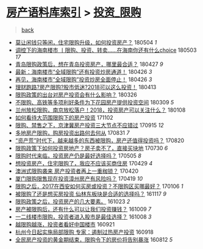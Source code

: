 [房产语料库索引](../../README.md)  > [投资_限购](投资_限购.md)
====
> [back](../README.md)

- [莫让闲钱只等闲，住宅限购升级，如何投资房产？](http://jkwz.applinzi.com/ittc/7099261959478445066.html#%E8%8E%AB%E8%AE%A9%E9%97%B2%E9%92%B1%E5%8F%AA%E7%AD%89%E9%97%B2%EF%BC%8C%E4%BD%8F%E5%AE%85%E9%99%90%E8%B4%AD%E5%8D%87%E7%BA%A7%EF%BC%8C%E5%A6%82%E4%BD%95%E6%8A%95%E8%B5%84%E6%88%BF%E4%BA%A7%EF%BC%9F) 180504 *1* 
- [调控下的海南楼市 丨限购、投资、转卖……在海南你还有什么choice](http://jkwz.applinzi.com/ittc/7098891206300009479.html#%E8%B0%83%E6%8E%A7%E4%B8%8B%E7%9A%84%E6%B5%B7%E5%8D%97%E6%A5%BC%E5%B8%82+%E4%B8%A8%E9%99%90%E8%B4%AD%E3%80%81%E6%8A%95%E8%B5%84%E3%80%81%E8%BD%AC%E5%8D%96%E2%80%A6%E2%80%A6%E5%9C%A8%E6%B5%B7%E5%8D%97%E4%BD%A0%E8%BF%98%E6%9C%89%E4%BB%80%E4%B9%88choice) 180503 *17* 
- [青岛限购政策后，想在青岛投资房产，哪里最合适？](http://jkwz.applinzi.com/ittc/7096655236452320263.html#%E9%9D%92%E5%B2%9B%E9%99%90%E8%B4%AD%E6%94%BF%E7%AD%96%E5%90%8E%EF%BC%8C%E6%83%B3%E5%9C%A8%E9%9D%92%E5%B2%9B%E6%8A%95%E8%B5%84%E6%88%BF%E4%BA%A7%EF%BC%8C%E5%93%AA%E9%87%8C%E6%9C%80%E5%90%88%E9%80%82%EF%BC%9F) 180427 *9* 
- [最新：海南楼市“全域限购”还有投资炒房通道！](http://jkwz.applinzi.com/ittc/7096199375091139601.html#%E6%9C%80%E6%96%B0%EF%BC%9A%E6%B5%B7%E5%8D%97%E6%A5%BC%E5%B8%82%E2%80%9C%E5%85%A8%E5%9F%9F%E9%99%90%E8%B4%AD%E2%80%9D%E8%BF%98%E6%9C%89%E6%8A%95%E8%B5%84%E7%82%92%E6%88%BF%E9%80%9A%E9%81%93%EF%BC%81) 180426 *3* 
- [再见，海南楼市“全域限购”投资炒房全面停止！](http://jkwz.applinzi.com/ittc/7096199375082750983.html#%E5%86%8D%E8%A7%81%EF%BC%8C%E6%B5%B7%E5%8D%97%E6%A5%BC%E5%B8%82%E2%80%9C%E5%85%A8%E5%9F%9F%E9%99%90%E8%B4%AD%E2%80%9D%E6%8A%95%E8%B5%84%E7%82%92%E6%88%BF%E5%85%A8%E9%9D%A2%E5%81%9C%E6%AD%A2%EF%BC%81) 180426 *3* 
- [理财跑路?房产限购?股市低迷?2018可以这么投资！](http://jkwz.applinzi.com/ittc/7091581352589919249.html#%E7%90%86%E8%B4%A2%E8%B7%91%E8%B7%AF%3F%E6%88%BF%E4%BA%A7%E9%99%90%E8%B4%AD%3F%E8%82%A1%E5%B8%82%E4%BD%8E%E8%BF%B7%3F2018%E5%8F%AF%E4%BB%A5%E8%BF%99%E4%B9%88%E6%8A%95%E8%B5%84%EF%BC%81) 180413  
- [限购政策的出台对房产投资会有什么影响？](http://jkwz.applinzi.com/ittc/7084790101261681674.html#%E9%99%90%E8%B4%AD%E6%94%BF%E7%AD%96%E7%9A%84%E5%87%BA%E5%8F%B0%E5%AF%B9%E6%88%BF%E4%BA%A7%E6%8A%95%E8%B5%84%E4%BC%9A%E6%9C%89%E4%BB%80%E4%B9%88%E5%BD%B1%E5%93%8D%EF%BC%9F) 180326  
- [不限购、高铁等多项利好条件为下花园房产提供投资空间](http://jkwz.applinzi.com/ittc/7078382145523680273.html#%E4%B8%8D%E9%99%90%E8%B4%AD%E3%80%81%E9%AB%98%E9%93%81%E7%AD%89%E5%A4%9A%E9%A1%B9%E5%88%A9%E5%A5%BD%E6%9D%A1%E4%BB%B6%E4%B8%BA%E4%B8%8B%E8%8A%B1%E5%9B%AD%E6%88%BF%E4%BA%A7%E6%8F%90%E4%BE%9B%E6%8A%95%E8%B5%84%E7%A9%BA%E9%97%B4) 180309 *5* 
- [兰州放松限购，南京放松落户！2018，投资房产可以关注什么？](http://jkwz.applinzi.com/ittc/7056276755935921162.html#%E5%85%B0%E5%B7%9E%E6%94%BE%E6%9D%BE%E9%99%90%E8%B4%AD%EF%BC%8C%E5%8D%97%E4%BA%AC%E6%94%BE%E6%9D%BE%E8%90%BD%E6%88%B7%EF%BC%812018%EF%BC%8C%E6%8A%95%E8%B5%84%E6%88%BF%E4%BA%A7%E5%8F%AF%E4%BB%A5%E5%85%B3%E6%B3%A8%E4%BB%80%E4%B9%88%EF%BC%9F) 180108  
- [如何看待大范围限购下的房产投资](http://jkwz.applinzi.com/ittc/7031390698950099985.html#%E5%A6%82%E4%BD%95%E7%9C%8B%E5%BE%85%E5%A4%A7%E8%8C%83%E5%9B%B4%E9%99%90%E8%B4%AD%E4%B8%8B%E7%9A%84%E6%88%BF%E4%BA%A7%E6%8A%95%E8%B5%84) 171102  
- [限购、禁售之下，京津冀房产投资三大节点不应错过](http://jkwz.applinzi.com/ittc/7013471057137370128.html#%E9%99%90%E8%B4%AD%E3%80%81%E7%A6%81%E5%94%AE%E4%B9%8B%E4%B8%8B%EF%BC%8C%E4%BA%AC%E6%B4%A5%E5%86%80%E6%88%BF%E4%BA%A7%E6%8A%95%E8%B5%84%E4%B8%89%E5%A4%A7%E8%8A%82%E7%82%B9%E4%B8%8D%E5%BA%94%E9%94%99%E8%BF%87) 170915 *12* 
- [多地房产限购，购房投资出路何去何从](http://jkwz.applinzi.com/ittc/7007981573318902801.html#%E5%A4%9A%E5%9C%B0%E6%88%BF%E4%BA%A7%E9%99%90%E8%B4%AD%EF%BC%8C%E8%B4%AD%E6%88%BF%E6%8A%95%E8%B5%84%E5%87%BA%E8%B7%AF%E4%BD%95%E5%8E%BB%E4%BD%95%E4%BB%8E) 170831 *7* 
- [“资产荒”时代下，越来越多的东西被限购，房产还值得投资吗？](http://jkwz.applinzi.com/ittc/7003789012748469265.html#%E2%80%9C%E8%B5%84%E4%BA%A7%E8%8D%92%E2%80%9D%E6%97%B6%E4%BB%A3%E4%B8%8B%EF%BC%8C%E8%B6%8A%E6%9D%A5%E8%B6%8A%E5%A4%9A%E7%9A%84%E4%B8%9C%E8%A5%BF%E8%A2%AB%E9%99%90%E8%B4%AD%EF%BC%8C%E6%88%BF%E4%BA%A7%E8%BF%98%E5%80%BC%E5%BE%97%E6%8A%95%E8%B5%84%E5%90%97%EF%BC%9F) 170820  
- [限购政策下如何投资房地产？房子卖不了，直接买块地](http://jkwz.applinzi.com/ittc/6995861095636796433.html#%E9%99%90%E8%B4%AD%E6%94%BF%E7%AD%96%E4%B8%8B%E5%A6%82%E4%BD%95%E6%8A%95%E8%B5%84%E6%88%BF%E5%9C%B0%E4%BA%A7%EF%BC%9F%E6%88%BF%E5%AD%90%E5%8D%96%E4%B8%8D%E4%BA%86%EF%BC%8C%E7%9B%B4%E6%8E%A5%E4%B9%B0%E5%9D%97%E5%9C%B0) 170730 *6* 
- [限购时代来临，投资房产仍是最好选择吗？](http://jkwz.applinzi.com/ittc/6964222478820836357.html#%E9%99%90%E8%B4%AD%E6%97%B6%E4%BB%A3%E6%9D%A5%E4%B8%B4%EF%BC%8C%E6%8A%95%E8%B5%84%E6%88%BF%E4%BA%A7%E4%BB%8D%E6%98%AF%E6%9C%80%E5%A5%BD%E9%80%89%E6%8B%A9%E5%90%97%EF%BC%9F) 170505 *8* 
- [想投资房产，住宅限购了，我应不应该买商住房](http://jkwz.applinzi.com/ittc/6961633239046292484.html#%E6%83%B3%E6%8A%95%E8%B5%84%E6%88%BF%E4%BA%A7%EF%BC%8C%E4%BD%8F%E5%AE%85%E9%99%90%E8%B4%AD%E4%BA%86%EF%BC%8C%E6%88%91%E5%BA%94%E4%B8%8D%E5%BA%94%E8%AF%A5%E4%B9%B0%E5%95%86%E4%BD%8F%E6%88%BF) 170429 *4* 
- [澳洲式限购袭来 房产投资者再上一重枷锁？](http://jkwz.applinzi.com/ittc/6958622546290279428.html#%E6%BE%B3%E6%B4%B2%E5%BC%8F%E9%99%90%E8%B4%AD%E8%A2%AD%E6%9D%A5+%E6%88%BF%E4%BA%A7%E6%8A%95%E8%B5%84%E8%80%85%E5%86%8D%E4%B8%8A%E4%B8%80%E9%87%8D%E6%9E%B7%E9%94%81%EF%BC%9F) 170420  
- [厦门限购限售现在投资漳州房产有风险吗？](http://jkwz.applinzi.com/ittc/6958169554948719620.html#%E5%8E%A6%E9%97%A8%E9%99%90%E8%B4%AD%E9%99%90%E5%94%AE%E7%8E%B0%E5%9C%A8%E6%8A%95%E8%B5%84%E6%BC%B3%E5%B7%9E%E6%88%BF%E4%BA%A7%E6%9C%89%E9%A3%8E%E9%99%A9%E5%90%97%EF%BC%9F) 170419 *10* 
- [限购之后，​2017在西安如何买房或投资？不限购区买哪最好？](http://jkwz.applinzi.com/ittc/6920078865455383557.html#%E9%99%90%E8%B4%AD%E4%B9%8B%E5%90%8E%EF%BC%8C%E2%80%8B2017%E5%9C%A8%E8%A5%BF%E5%AE%89%E5%A6%82%E4%BD%95%E4%B9%B0%E6%88%BF%E6%88%96%E6%8A%95%E8%B5%84%EF%BC%9F%E4%B8%8D%E9%99%90%E8%B4%AD%E5%8C%BA%E4%B9%B0%E5%93%AA%E6%9C%80%E5%A5%BD%EF%BC%9F) 170106 *1* 
- [被限购了还是想买房投资 仙林东板块是合适的选择吗？](http://jkwz.applinzi.com/ittc/6901440663324722180.html#%E8%A2%AB%E9%99%90%E8%B4%AD%E4%BA%86%E8%BF%98%E6%98%AF%E6%83%B3%E4%B9%B0%E6%88%BF%E6%8A%95%E8%B5%84+%E4%BB%99%E6%9E%97%E4%B8%9C%E6%9D%BF%E5%9D%97%E6%98%AF%E5%90%88%E9%80%82%E7%9A%84%E9%80%89%E6%8B%A9%E5%90%97%EF%BC%9F) 161117 *9* 
- [限购政策之后，投资房产的几大要素。](http://jkwz.applinzi.com/ittc/6892207640054072325.html#%E9%99%90%E8%B4%AD%E6%94%BF%E7%AD%96%E4%B9%8B%E5%90%8E%EF%BC%8C%E6%8A%95%E8%B5%84%E6%88%BF%E4%BA%A7%E7%9A%84%E5%87%A0%E5%A4%A7%E8%A6%81%E7%B4%A0%E3%80%82) 161023 *2* 
- [房产被限购后，还有什么可以让我们投资赚钱？](http://jkwz.applinzi.com/ittc/6887047240266286084.html#%E6%88%BF%E4%BA%A7%E8%A2%AB%E9%99%90%E8%B4%AD%E5%90%8E%EF%BC%8C%E8%BF%98%E6%9C%89%E4%BB%80%E4%B9%88%E5%8F%AF%E4%BB%A5%E8%AE%A9%E6%88%91%E4%BB%AC%E6%8A%95%E8%B5%84%E8%B5%9A%E9%92%B1%EF%BC%9F) 161009 *7* 
- [一二线楼市限购，投资者进入股市是最佳选择？](http://jkwz.applinzi.com/ittc/6886637365128332293.html#%E4%B8%80%E4%BA%8C%E7%BA%BF%E6%A5%BC%E5%B8%82%E9%99%90%E8%B4%AD%EF%BC%8C%E6%8A%95%E8%B5%84%E8%80%85%E8%BF%9B%E5%85%A5%E8%82%A1%E5%B8%82%E6%98%AF%E6%9C%80%E4%BD%B3%E9%80%89%E6%8B%A9%EF%BC%9F) 161008 *3* 
- [越限购越涨，投资者看好中国楼市](http://jkwz.applinzi.com/ittc/6880443886656291845.html#%E8%B6%8A%E9%99%90%E8%B4%AD%E8%B6%8A%E6%B6%A8%EF%BC%8C%E6%8A%95%E8%B5%84%E8%80%85%E7%9C%8B%E5%A5%BD%E4%B8%AD%E5%9B%BD%E6%A5%BC%E5%B8%82) 160921  
- [杭州今日起实施局部限购 专家：遏制过热房产投资](http://jkwz.applinzi.com/ittc/6879264514683438084.html#%E6%9D%AD%E5%B7%9E%E4%BB%8A%E6%97%A5%E8%B5%B7%E5%AE%9E%E6%96%BD%E5%B1%80%E9%83%A8%E9%99%90%E8%B4%AD+%E4%B8%93%E5%AE%B6%EF%BC%9A%E9%81%8F%E5%88%B6%E8%BF%87%E7%83%AD%E6%88%BF%E4%BA%A7%E6%8A%95%E8%B5%84) 160918  
- [全民房产投资的黄金期结束，限购令下的房价将告别暴涨](http://jkwz.applinzi.com/ittc/6865592973802341380.html#%E5%85%A8%E6%B0%91%E6%88%BF%E4%BA%A7%E6%8A%95%E8%B5%84%E7%9A%84%E9%BB%84%E9%87%91%E6%9C%9F%E7%BB%93%E6%9D%9F%EF%BC%8C%E9%99%90%E8%B4%AD%E4%BB%A4%E4%B8%8B%E7%9A%84%E6%88%BF%E4%BB%B7%E5%B0%86%E5%91%8A%E5%88%AB%E6%9A%B4%E6%B6%A8) 160812 *5* 
